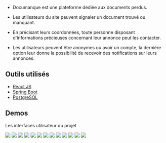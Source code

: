 - Documanque est une plateforme dédiée aux documents perdus.

- Les utilisateurs du site peuvent signaler un document trouvé ou manquant.

- En précisant leurs coordonnées, toute personne disposant d'informations précieuses concernant leur annonce peut les contacter.

- Les utilisateurs peuvent être anonymes ou avoir un compte, la dernière option leur donne la possibilité de recevoir des notifications sur leurs annonces.


## Outils utilisés

- [React JS](https://reactjs.org)
- [Spring Boot](https://spring.io)
- [PostgreSQL](https://www.postgresql.org)

## Demos

Les interfaces utilisateur du projet

![](./frontend/public/Screenshots/S1.png)
![](./frontend/public/Screenshots/S2.png)
![](./frontend/public/Screenshots/S3.png)
![](./frontend/public/Screenshots/S4.png)
![](./frontend/public/Screenshots/S5.png)
![](./frontend/public/Screenshots/S7.png)
![](./frontend/public/Screenshots/S8.png)
![](./frontend/public/Screenshots/S9.png)
![](./frontend/public/Screenshots/S10.png)
![](./frontend/public/Screenshots/S11.png)
![](./frontend/public/Screenshots/S12.png)
![](./frontend/public/Screenshots/S13.png)
![](./frontend/public/Screenshots/S14.png)